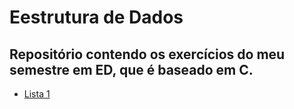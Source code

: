 # Eestrutura de Dados
## Repositório contendo os exercícios do meu semestre em ED, que é baseado em C.

* [Lista 1](https://github.com/GustavoGomesDias/ED2/tree/main/Lista1-GustavoGomesDias)